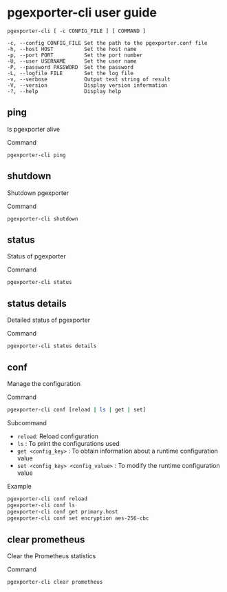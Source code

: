 # pgexporter-cli user guide

```
pgexporter-cli [ -c CONFIG_FILE ] [ COMMAND ]

-c, --config CONFIG_FILE Set the path to the pgexporter.conf file
-h, --host HOST          Set the host name
-p, --port PORT          Set the port number
-U, --user USERNAME      Set the user name
-P, --password PASSWORD  Set the password
-L, --logfile FILE       Set the log file
-v, --verbose            Output text string of result
-V, --version            Display version information
-?, --help               Display help
```

## ping
Is pgexporter alive

Command

```
pgexporter-cli ping
```

## shutdown
Shutdown pgexporter

Command

```
pgexporter-cli shutdown
```

## status
Status of pgexporter

Command

```
pgexporter-cli status
```

## status details
Detailed status of pgexporter

Command

```
pgexporter-cli status details
```

## conf

Manage the configuration

Command

``` sh
pgexporter-cli conf [reload | ls | get | set]
```

Subcommand

- `reload`: Reload configuration
- `ls` : To print the configurations used
- `get <config_key>` : To obtain information about a runtime configuration value
- `set <config_key> <config_value>` : To modify the runtime configuration value

Example

``` sh
pgexporter-cli conf reload
pgexporter-cli conf ls
pgexporter-cli conf get primary.host
pgexporter-cli conf set encryption aes-256-cbc
```

## clear prometheus
Clear the Prometheus statistics

Command

```
pgexporter-cli clear prometheus
```
